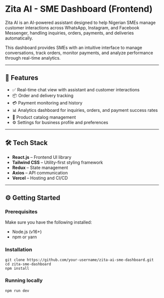 # Zita AI - SME Dashboard (Frontend)

Zita AI is an AI-powered assistant designed to help Nigerian SMEs manage customer interactions across WhatsApp, Instagram, and Facebook Messenger, handling inquiries, orders, payments, and deliveries automatically.

This dashboard provides SMEs with an intuitive interface to manage conversations, track orders, monitor payments, and analyze performance through real-time analytics.

---

## 🚀 Features

- ✅ Real-time chat view with assistant and customer interactions  
- 📦 Order and delivery tracking  
- 💳 Payment monitoring and history  
- 📊 Analytics dashboard for inquiries, orders, and payment success rates  
- 🧾 Product catalog management  
- ⚙️ Settings for business profile and preferences

---

## 🛠️ Tech Stack

- **React.js** – Frontend UI library  
- **Tailwind CSS** – Utility-first styling framework  
- **Redux** – State management  
- **Axios** – API communication  
- **Vercel** – Hosting and CI/CD

---

## ⚙️ Getting Started

### Prerequisites

Make sure you have the following installed:

- Node.js (v16+)
- npm or yarn

### Installation

```
git clone https://github.com/your-username/zita-ai-sme-dashboard.git
cd zita-sme-dashboard
npm install
```

### Running locally

```
npm run dev
```
